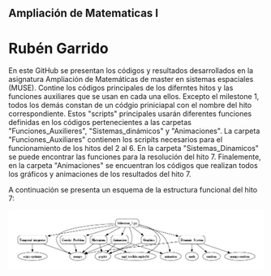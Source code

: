 
## Ampliación de Matematicas I

# Rubén Garrido

En este GitHub se presentan los códigos y resultados desarrollados en la asignatura Ampliación de Matemáticas de master en sistemas espaciales (MUSE). Contine los códigos principales de los diferntes hitos y las funciones auxiliares que se usan en cada una ellos. Excepto el milestone 1, todos los demás constan de un códgio priniciapal con el nombre del hito correspondiente. Estos "scripts" principales usarán diferentes funciones definidas en los códigos pertenecientes a las carpetas "Funciones_Auxilieres", "Sistemas_dinámicos" y "Animaciones". La carpeta "Funciones_Auxiliares" contienen los scripits necesarios para el funcionamiento de los hitos del 2 al 6. En la carpeta "Sistemas_Dinamicos" se puede encontrar las funciones para la resolución del hito 7. Finalemente, en la carpeta "Animaciones" se encuentran los códigos que realizan todos los gráficos y animaciones de los resultados del hito 7.



A continuación se presenta un esquema de la estructura funcional del hito 7:

![La imagen no ha podido ser cargada](Animaciones/Globos.jpg)